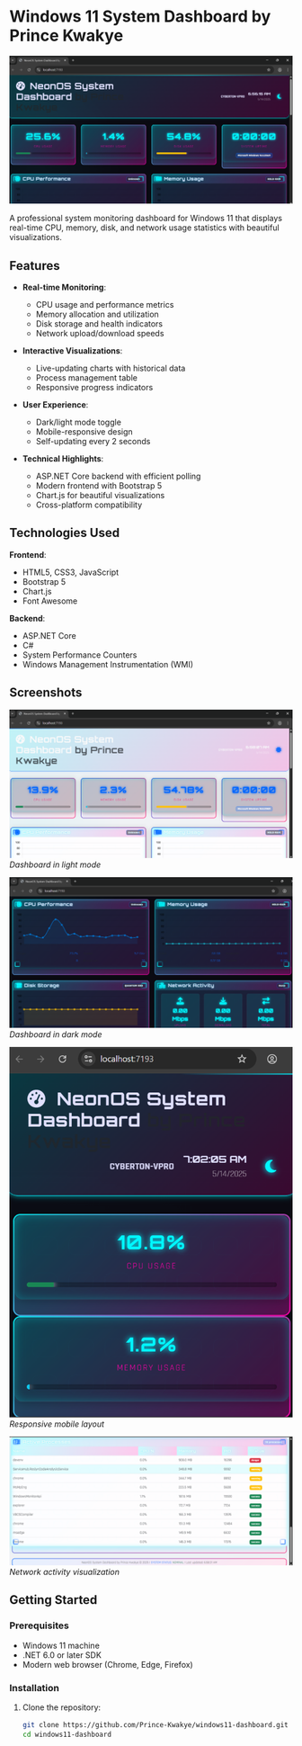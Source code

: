 # Windows 11 System Dashboard by Prince Kwakye

![Dashboard Preview](./screenshots/dashboard-preview.png) 

A professional system monitoring dashboard for Windows 11 that displays real-time CPU, memory, disk, and network usage statistics with beautiful visualizations.

## Features

- **Real-time Monitoring**:
  - CPU usage and performance metrics
  - Memory allocation and utilization
  - Disk storage and health indicators
  - Network upload/download speeds

- **Interactive Visualizations**:
  - Live-updating charts with historical data
  - Process management table
  - Responsive progress indicators

- **User Experience**:
  - Dark/light mode toggle
  - Mobile-responsive design
  - Self-updating every 2 seconds

- **Technical Highlights**:
  - ASP.NET Core backend with efficient polling
  - Modern frontend with Bootstrap 5
  - Chart.js for beautiful visualizations
  - Cross-platform compatibility

## Technologies Used

**Frontend**:
- HTML5, CSS3, JavaScript
- Bootstrap 5
- Chart.js
- Font Awesome

**Backend**:
- ASP.NET Core
- C#
- System Performance Counters
- Windows Management Instrumentation (WMI)

## Screenshots


![Light Mode](./screenshots/light-mode.png)
*Dashboard in light mode*

![Dark Mode](./screenshots/dark-mode.png)
*Dashboard in dark mode*

![Mobile View](./screenshots/mobile-view.png)
*Responsive mobile layout*

![Network Monitoring](./screenshots/process-view.png)
*Network activity visualization*

## Getting Started

### Prerequisites

- Windows 11 machine
- .NET 6.0 or later SDK
- Modern web browser (Chrome, Edge, Firefox)

### Installation

1. Clone the repository:
   ```bash
   git clone https://github.com/Prince-Kwakye/windows11-dashboard.git
   cd windows11-dashboard
